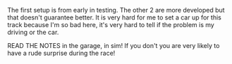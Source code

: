The first setup is from early in testing.  The other 2 are more developed but that doesn't guarantee better.  It is very hard for me to set a car up for this track because I'm so bad here, it's very hard to tell if the problem is my driving or the car.  

READ THE NOTES in the garage, in sim!  If you don't you are very likely to have a rude surprise during the race!
